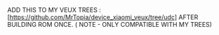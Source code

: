 ADD THIS TO MY VEUX TREES : [https://github.com/MrTopia/device_xiaomi_veux/tree/udc] AFTER BUILDING ROM ONCE. ( NOTE - ONLY COMPATIBLE WITH MY TREES)

